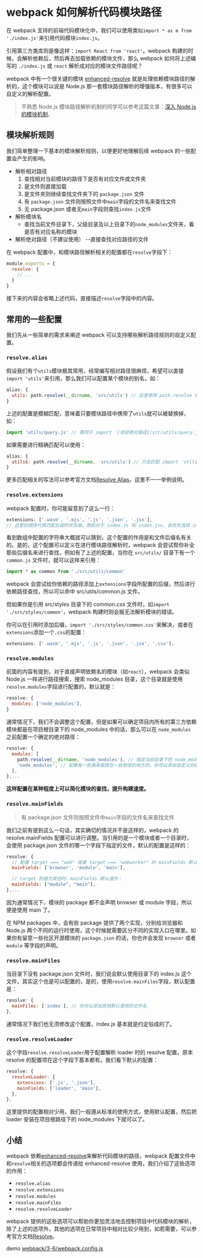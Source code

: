 # webpack 如何解析代码模块路径

在 webpack 支持的前端代码模块化中，我们可以使用类似`import * as m from './index.js'`来引用代码模块`index.js`。

引用第三方类库则是像这样：`import React from 'react'`。webpack 构建的时候，会解析依赖后，然后再去加载依赖的模块文件，那么 webpack 如何将上述编写的 `./index.js` 或 `react` 解析成对应的模块文件路径呢？

webpack 中有一个很关键的模块 [enhanced-resolve](https://link.juejin.im/?target=https%3A%2F%2Fgithub.com%2Fwebpack%2Fenhanced-resolve%2F) 就是处理依赖模块路径的解析的，这个模块可以说是 Node.js 那一套模块路径解析的增强版本，有很多可以自定义的解析配置。

> 不熟悉 Node.js 模块路径解析机制的同学可以参考这篇文章：[深入 Node.js 的模块机制](https://link.juejin.im/?target=http%3A%2F%2Fwww.infoq.com%2Fcn%2Farticles%2Fnodejs-module-mechanism)。

## 模块解析规则

我们简单整理一下基本的模块解析规则，以便更好地理解后续 webpack 的一些配置会产生的影响。

* 解析相对路径
  1. 查找相对当前模块的路径下是否有对应文件或文件夹
  2. 是文件则直接加载
  3. 是文件夹则继续查找文件夹下的 `package.json` 文件
  4. 有 `package.json` 文件则按照文件中`main`字段的文件名来查找文件
  5. 无 package.json 或者无`main`字段则查找`index.js`文件
* 解析模块名
  * 查找当前文件目录下，父级目录及以上目录下的`node_modules`文件夹，看是否有对应名称的模块
* 解析绝对路径（不建议使用） --直接查找对应路径的文件

在 webpack 配置中，和模块路径解析相关的配置都在`resolve`字段下：

```js
module.exports = {
  resolve: {
    // ...
  }
}
```

接下来的内容会省略上述代码，直接描述`resolve`字段中的内容。

## 常用的一些配置

我们先从一些简单的需求来阐述 webpack 可以支持哪些解析路径规则的自定义配置。

### `resolve.alias`

假设我们有个`utils`模块极其常用，经常编写相对路径很麻烦，希望可以直接`import 'utils'`来引用，那么我们可以配置某个模块的别名，如：

```js
alias: {
  utils: path.resolve(__dirname, 'src/utils') // 这里使用 path.resolve 和 __dirname 来获取绝对路径
}
```

上述的配置是模糊匹配，意味着只要模块路径中携带了`utils`就可以被替换掉，如：

```js
import 'utils/query.js' // 等同于 import '[项目绝对路径]/src/utils/query.js'
```

如果需要进行精确匹配可以使用：

```js
alias: {
  utils$: path.resolve(__dirname, 'src/utils') // 只会匹配 import 'utils'
}
```

更多匹配相关的写法可以参考官方文档[Resolve Alias](https://link.juejin.im/?target=https%3A%2F%2Fdoc.webpack-china.org%2Fconfiguration%2Fresolve%2F%23resolve-alias)，这里不一一举例说明。

### `resolve.extensions`

webpack 配置时，你可能留意到了这么一行：

```js
extensions: ['.wasm', '.mjs', '.js', '.json', '.jsx'],
// 这里的顺序代表匹配后缀的优先级，例如对于 index.js 和 index.jsx，会优先选择 index.js
```

看到数组中配置的字符串大概就可以猜到，这个配置的作用是和文件后缀名有关的。是的，这个配置可以定义在进行模块路径解析时，webpack 会尝试帮你补全那些后缀名来进行查找，例如有了上述的配置，当你在 `src/utils/` 目录下有一个 `common.js` 文件时，就可以这样来引用：

```js
import * as common from './src/utils/common'
```

webpack 会尝试给你依赖的路径添加上`extensions`字段所配置的后缀，然后进行依赖路径查找，所以可以命中 src/utils/common.js 文件。

但如果你是引用 src/styles 目录下的 common.css 文件时，如`import './src/styles/common'`，webpack 构建时则会报无法解析模块的错误。

你可以在引用时添加后缀，`import './src/styles/common.css'`来解决，或者在`extensions`添加一个`.css`的配置：

```js
extensions: ['.wasm', '.mjs', '.js', '.json', '.jsx', '.css'],
```

### `resolve.modules`

前面的内容有提到，对于直接声明依赖名的模块（如`react`），webpack 会类似 Node.js 一样进行路径搜索，搜索 node\_modules 目录，这个目录就是使用`resolve.modules`字段进行配置的，默认就是：

```js
resolve: {
  modules: ['node_modules'],
}
```

通常情况下，我们不会调整这个配置，但是如果可以确定项目内所有的第三方依赖模块都是在项目根目录下的 node\_modules 中的话，那么可以在 `node_modules` 之前配置一个确定的绝对路径：

```js
resolve: {
  modules: [
    path.resolve(__dirname, 'node_modules'), // 指定当前目录下的 node_modules 优先查找
    'node_modules', // 如果有一些类库是放在一些奇怪的地方的，你可以添加自定义的路径或者目录
  ],
},...
```

**这样配置在某种程度上可以简化模块的查找，提升构建速度。**

### `resolve.mainFields`

> 有 package.json 文件则按照文件中`main`字段的文件名来查找文件

我们之前有提到这么一句话，其实确切的情况并不是这样的，webpack 的 resolve.mainFields 配置可以进行调整。当引用的是一个模块或者一个目录时，会使用 package.json 文件的哪一个字段下指定的文件，默认的配置是这样的：

```js
resolve: {
  // 配置 target === "web" 或者 target === "webworker" 时 mainFields 默认值是：
  mainFields: ['browser', 'module', 'main'],

  // target 的值为其他时，mainFields 默认值为：
  mainFields: ["module", "main"],
},...
```

因为通常情况下，模块的 package 都不会声明 browser 或 module 字段，所以便是使用 main 了。

在 NPM packages 中，会有些 package 提供了两个实现，分别给浏览器和 Node.js 两个不同的运行时使用，这个时候就需要区分不同的实现入口在哪里。如果你有留意一些社区开源模块的 `package.json` 的话，你也许会发现 `browser` 或者 `module` 等字段的声明。

### `resolve.mainFiles`

当目录下没有 package.json 文件时，我们说会默认使用目录下的 index.js 这个文件，其实这个也是可以配置的，是的，使用`resolve.mainFiles`字段，默认配置是：

```js
resolve: {
  mainFiles: ['index'], // 你可以添加其他默认使用的文件名
},
```

通常情况下我们也无须修改这个配置，index.js 基本就是约定俗成的了。

### `resolve.resolveLoader`

这个字段`resolve.resolveLoader`用于配置解析 loader 时的 resolve 配置，原本 resolve 的配置项在这个字段下基本都有。我们看下默认的配置：

```js
resolve: {
  resolveLoader: {
    extensions: ['.js', '.json'],
    mainFields: ['loader', 'main'],
  },
},
```

这里提供的配置相对少用，我们一般遵从标准的使用方式，使用默认配置，然后把 loader 安装在项目根路径下的 node\_modules 下就可以了。

## 小结

webpack 依赖[enhanced-resolve](https://link.juejin.im/?target=https%3A%2F%2Fgithub.com%2Fwebpack%2Fenhanced-resolve%2F)来解析代码模块的路径，webpack 配置文件中和`resolve`相关的选项都会传递给 enhanced-resolve 使用，我们介绍了这些选项的作用：

* `resolve.alias`
* `resolve.extensions`
* `resolve.modules`
* `resolve.mainFiles`
* `resolve.resolveLoader`

webpack 提供的这些选项可以帮助你更加灵活地去控制项目中代码模块的解析，除了上述的选项外，其他的选项在日常项目中相对比较少用到，如若需要，可以参考官方文档[Resolve](https://link.juejin.im/?target=https%3A%2F%2Fdoc.webpack-china.org%2Fconfiguration%2Fresolve%2F)。

demo [webpack/3-6/webpack.config.js](/webpack/3-6/webpack.config.js)

